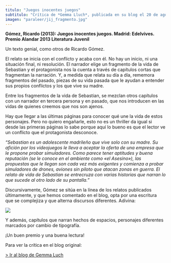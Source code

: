 ```yaml
---
titulo: "Juegos inocentes juegos"
subtitulo: "Crítica de *Gemma Lluch*, publicada en su blog el 20 de agosto de 2013."
imagen: "paraleer/jij_fragmento.jpg"
---
```

 **Gómez, Ricardo (2013): Juegos inocentes juegos. Madrid: Edelvives. Premio
Alandar 2013 Literatura Juvenil**

Un texto genial, como otros de Ricardo Gómez.

El relato se inicia con el conflicto y acaba con él. No hay un inicio, ni una
situación final, ni resolución. El narrador elige un fragmento de la vida de
Sebastian y el protagonista nos la cuenta a través de capítulos cortas que
fragmentan la narración. Y, a medida que relata su día a día, rememora
fragmentos del pasado, piezas de su vida pasada que le ayudan a entender sus
propios conflictos y los que vive su madre.

Entre los fragmentos de la vida de Sebastian, se mezclan otros capítulos con
un narrador en tercera persona y en pasado, que nos introducen en las vidas
de quienes creemos que nos son ajenos.

Hay que llegar a las últimas páginas para conocer qué une la vida de estos
personajes. Pero no quiero engañarle, esto no es un thriller da igual si
desde las primeras páginas lo sabe porque aquí lo bueno es que el lector ve
un conflicto que el protagonista desconoce.

_“Sebastian es un adolescente madrileño que vive solo con su madre. Su
afición por los videojuegos le lleva a aceptar la oferta de una empresa que
le propone probar simuladores. Como parece tener aptitudes y buena reputación
(se le conoce en el ambiente como «el Asesino»), las propuestas que le llegan
son cada vez más exigentes y comienza a probar simuladores de drones, aviones
sin piloto que atacan zonas en guerra. El relato de vida de Sebastian se
entrecruza con varias historias que narran lo que sucede al otro lado de su
pantalla.”_

Discursivamente, Gómez se sitúa en la línea de los relatos publicados
últimamente, y que hemos comentado en el blog, opta por una escritura que se
complejiza y que alterna discursos diferentes. Adivina:

![](/imagenes/paraleer/jij_gemma.png)

Y además, capítulos que narran hechos de espacios, personajes diferentes
marcados por cambio de tipografía.

¡Un buen premio y una buena lectura!

Para ver la crítica en el blog original:

[> Ir al blog de Gemma
Luch](http://gemmalluch.com/esp/juegos-inocentes-juegos-ricardo-gomez/)

